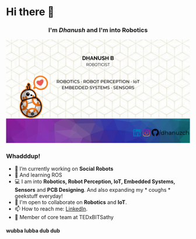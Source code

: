# Hi there 👋

<div align="center">
  
### I'm *Dhanush* and I'm into Robotics

![GIF](https://raw.githubusercontent.com/dhanuzch/dhanuzch/master/Dhanush%20github%20gif.gif)

</div>

### Whadddup!

- 🔭 I’m currently working on **Social Robots**
- 🌱 And learning ROS
- 💻 I am into **Robotics, Robot Perception, IoT, Embedded Systems, Sensors** and **PCB Designing**. And also expanding my * coughs * geekstuff everyday!
- 💬 I'm open to collaborate on **Robotics** and **IoT**.
- 📫 How to reach me: [LinkedIn](https://www.linkedin.com/in/dhanushbakthavatchalam-12b299a7/).
- 🎯 Member of core team at TEDxBITSathy

#### wubba lubba dub dub

